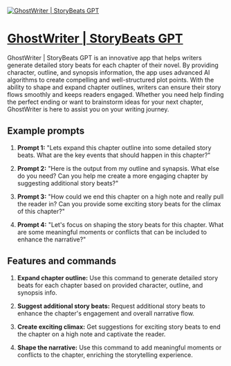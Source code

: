 [![GhostWriter | StoryBeats GPT](null)](https://chat.openai.com/g/g-LknSV3BVD-ghostwriter-storybeats-gpt)

# [GhostWriter | StoryBeats GPT](https://chat.openai.com/g/g-LknSV3BVD-ghostwriter-storybeats-gpt)

GhostWriter | StoryBeats GPT is an innovative app that helps writers generate detailed story beats for each chapter of their novel. By providing character, outline, and synopsis information, the app uses advanced AI algorithms to create compelling and well-structured plot points. With the ability to shape and expand chapter outlines, writers can ensure their story flows smoothly and keeps readers engaged. Whether you need help finding the perfect ending or want to brainstorm ideas for your next chapter, GhostWriter is here to assist you on your writing journey.

## Example prompts

1. **Prompt 1:** "Lets expand this chapter outline into some detailed story beats. What are the key events that should happen in this chapter?"

2. **Prompt 2:** "Here is the output from my outline and synapsis. What else do you need? Can you help me create a more engaging chapter by suggesting additional story beats?"

3. **Prompt 3:** "How could we end this chapter on a high note and really pull the reader in? Can you provide some exciting story beats for the climax of this chapter?"

4. **Prompt 4:** "Let's focus on shaping the story beats for this chapter. What are some meaningful moments or conflicts that can be included to enhance the narrative?"

## Features and commands

1. **Expand chapter outline:** Use this command to generate detailed story beats for each chapter based on provided character, outline, and synopsis info.

2. **Suggest additional story beats:** Request additional story beats to enhance the chapter's engagement and overall narrative flow.

3. **Create exciting climax:** Get suggestions for exciting story beats to end the chapter on a high note and captivate the reader.

4. **Shape the narrative:** Use this command to add meaningful moments or conflicts to the chapter, enriching the storytelling experience.